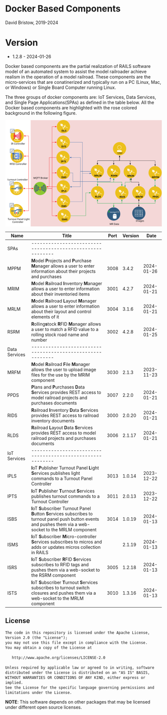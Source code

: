 # Docker Based Components
David Bristow, 2019-2024

# Version
* 1.2.8 - 2024-01-26
 
Docker based components are the partial realization of RAILS software model of an automated system to assist the model railroader achieve realism in the operation of a model railroad. These components are the micro-services that are conatinerized and typically run on a PC (Linux, Mac, or Windows) or Single Board Computer running Linux.

The three groups of docker components are: IoT Services, Data Services, and Single Page Applications(SPAs) as defined in the table below. All the Docker based components are highlighted with the rose colored background in the following figure.

![System Design](https://github.com/djbristow/RAILS/blob/master/Docker%20Based/docker-based-ms.svg)

|Name |Title                                  |Port |Version|Date     |
|-----|----------------------------------------------------------|-----|-------|---------|
|SPAs|----------------------------------------------------------|
|MPPM|**M**odel **P**rojects and **P**urchase **M**anager allows a user to enter information about their projects and purchases|3008|3.4.2|2024-01-26|
|MRIM|**M**odel **R**ailroad **I**nventory **M**anager allows a user to enter information about their inventoried items|3001|4.2.7|2024-01-21|
|MRLM|**M**odel **R**ailroad **L**ayout **M**anager allows a user to enter information about their layout and control elements of it|3004|3.1.6|2024-01-21|
|RSRM|**R**olling**s**tock **R**FID **M**anager allows a user to match a RFID value to a rolling stock road name and number|3002|4.2.8|2024-01-25|
|Data Services|----------------------------------------------------------|
|MRFM|**M**odel **R**ailroad **F**ile **M**anager  allows the user to upload image files for the use by the MRIM component|3030|2.1.3|2023-11-23|
|PPDS|**P**lans and **P**urchases **D**ata **S**ervices  provides REST access to model railroad projects and purchases documents|3007|2.2.0|2024-01-21|
|RIDS|**R**ailroad **I**nventory **D**ata **S**ervices provides REST access to railroad inventory documents|3000|2.0.20|2024-01-21|
|RLDS|**R**ailroad **L**ayout **D**ata **S**ervices provides REST access to model railroad projects and purchases documents|3006|2.1.17|2024-01-21|
|IoT Services|----------------------------------------------------------|
|IPLS|**I**oT **P**ublisher Turnout Panel **L**ight **S**ervices publishes light commands to a Turnout Panel Controller|3013|1.0.14|2023-12-22|
|IPTS|**I**oT **P**ublisher **T**urnout **S**ervices publishes turnout commands to a Turnout Controller|3011|2.0.13|2023-12-22|
|ISBS|**I**oT **S**ubscriber Turnout Panel **B**utton **S**ervices subscribes to turnout panel push button events and pushes them via a web-socket to the MRLM component|3014|1.0.19|2024-01-13|
|ISMS|**I**oT **S**ubscriber **M**icro-controller **S**ervices subscribes to micros and adds or updates micros collection in RAILS||2.1.19|2024-01-13|
|ISRS|**I**oT **S**ubscriber **R**FID **S**ervices subscribes to RFID tags and pushes them via a web-socket to the RSRM component |3005|1.2.18|2024-01-13|
|ISTS|**I**oT **S**ubscriber **T**urnout **S**ervices subscribes to turnout switch closures and pushes them via a web-socket to the MRLM component |3010|1.3.16|2024-01-13|

## License

    The code in this repository is licensed under the Apache License, Version 2.0 (the "License");
    you may not use this file except in compliance with the License.
    You may obtain a copy of the License at

       http://www.apache.org/licenses/LICENSE-2.0

    Unless required by applicable law or agreed to in writing, software
    distributed under the License is distributed on an "AS IS" BASIS,
    WITHOUT WARRANTIES OR CONDITIONS OF ANY KIND, either express or implied.
    See the License for the specific language governing permissions and
    limitations under the License.

**NOTE**: This software depends on other packages that may be licensed under different open source licenses.


